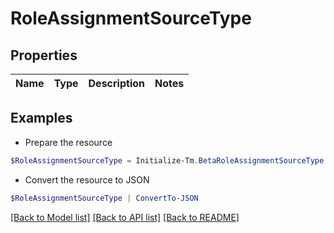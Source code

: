 # RoleAssignmentSourceType
## Properties

Name | Type | Description | Notes
------------ | ------------- | ------------- | -------------

## Examples

- Prepare the resource
```powershell
$RoleAssignmentSourceType = Initialize-Tm.BetaRoleAssignmentSourceType 
```

- Convert the resource to JSON
```powershell
$RoleAssignmentSourceType | ConvertTo-JSON
```

[[Back to Model list]](../README.md#documentation-for-models) [[Back to API list]](../README.md#documentation-for-api-endpoints) [[Back to README]](../README.md)

